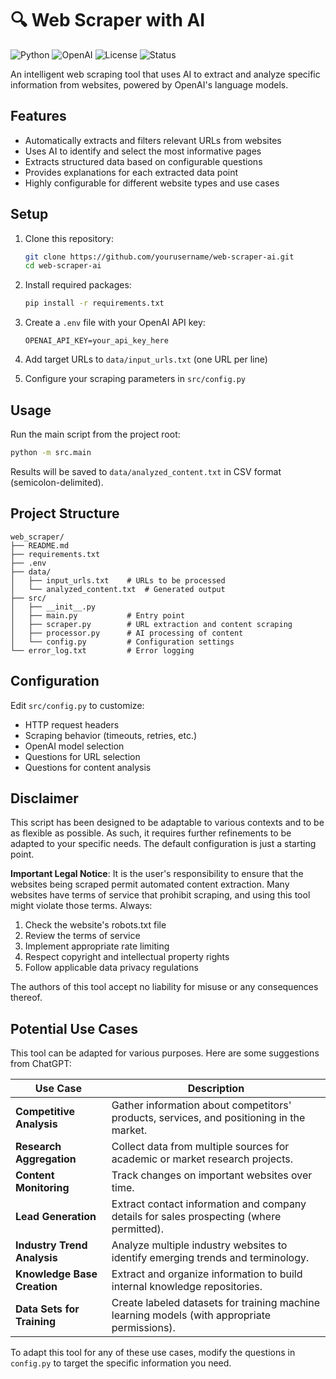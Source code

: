 # 🔍 Web Scraper with AI 

![Python](https://img.shields.io/badge/Python-3.8%2B-blue)
![OpenAI](https://img.shields.io/badge/OpenAI-GPT--4-green)
![License](https://img.shields.io/badge/License-MIT-yellow)
![Status](https://img.shields.io/badge/Status-Beta-orange)

An intelligent web scraping tool that uses AI to extract and analyze specific information from websites, powered by OpenAI's language models.

## Features

- Automatically extracts and filters relevant URLs from websites
- Uses AI to identify and select the most informative pages
- Extracts structured data based on configurable questions
- Provides explanations for each extracted data point
- Highly configurable for different website types and use cases

## Setup

1. Clone this repository:
   ```bash
   git clone https://github.com/yourusername/web-scraper-ai.git
   cd web-scraper-ai
   ```

2. Install required packages:
   ```bash
   pip install -r requirements.txt
   ```

3. Create a `.env` file with your OpenAI API key:
   ```
   OPENAI_API_KEY=your_api_key_here
   ```

4. Add target URLs to `data/input_urls.txt` (one URL per line)

5. Configure your scraping parameters in `src/config.py`

## Usage

Run the main script from the project root:

```bash
python -m src.main
```

Results will be saved to `data/analyzed_content.txt` in CSV format (semicolon-delimited).

## Project Structure

```
web_scraper/
├── README.md
├── requirements.txt
├── .env
├── data/
│   ├── input_urls.txt    # URLs to be processed
│   └── analyzed_content.txt  # Generated output
├── src/
│   ├── __init__.py
│   ├── main.py           # Entry point
│   ├── scraper.py        # URL extraction and content scraping
│   ├── processor.py      # AI processing of content
│   └── config.py         # Configuration settings
└── error_log.txt         # Error logging
```

## Configuration

Edit `src/config.py` to customize:

- HTTP request headers
- Scraping behavior (timeouts, retries, etc.)
- OpenAI model selection
- Questions for URL selection
- Questions for content analysis

## Disclaimer

This script has been designed to be adaptable to various contexts and to be as flexible as possible. As such, it requires further refinements to be adapted to your specific needs. The default configuration is just a starting point.

**Important Legal Notice**: It is the user's responsibility to ensure that the websites being scraped permit automated content extraction. Many websites have terms of service that prohibit scraping, and using this tool might violate those terms. Always:

1. Check the website's robots.txt file
2. Review the terms of service
3. Implement appropriate rate limiting
4. Respect copyright and intellectual property rights
5. Follow applicable data privacy regulations

The authors of this tool accept no liability for misuse or any consequences thereof.

## Potential Use Cases

This tool can be adapted for various purposes. Here are some suggestions from ChatGPT:

| Use Case | Description |
|----------|-------------|
| **Competitive Analysis** | Gather information about competitors' products, services, and positioning in the market. |
| **Research Aggregation** | Collect data from multiple sources for academic or market research projects. |
| **Content Monitoring** | Track changes on important websites over time. |
| **Lead Generation** | Extract contact information and company details for sales prospecting (where permitted). |
| **Industry Trend Analysis** | Analyze multiple industry websites to identify emerging trends and terminology. |
| **Knowledge Base Creation** | Extract and organize information to build internal knowledge repositories. |
| **Data Sets for Training** | Create labeled datasets for training machine learning models (with appropriate permissions). |

To adapt this tool for any of these use cases, modify the questions in `config.py` to target the specific information you need.
